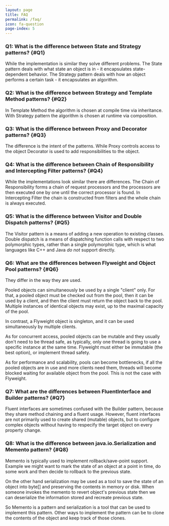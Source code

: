 ```yaml
---
layout: page
title: FAQ
permalink: /faq/
icon: fa-question
page-index: 5
---
```


### Q1: What is the difference between State and Strategy patterns? {#Q1}

While the implementation is similar they solve different problems. The State
pattern deals with what state an object is in - it encapsulates state-dependent
behavior.
The Strategy pattern deals with how an object performs a certain task - it
encapsulates an algorithm.

### Q2: What is the difference between Strategy and Template Method patterns? {#Q2}

In Template Method the algorithm is chosen at compile time via inheritance.
With Strategy pattern the algorithm is chosen at runtime via composition.

### Q3: What is the difference between Proxy and Decorator patterns? {#Q3}

The difference is the intent of the patterns. While Proxy controls access to
the object Decorator is used to add responsibilities to the object.

### Q4: What is the difference between Chain of Responsibility and Intercepting Filter patterns? {#Q4}

While the implementations look similar there are differences. The Chain of
Responsibility forms a chain of request processors and the processors are then
executed one by one until the correct processor is found. In Intercepting
Filter the chain is constructed from filters and the whole chain is always
executed.

### Q5: What is the difference between Visitor and Double Dispatch patterns? {#Q5}

The Visitor pattern is a means of adding a new operation to existing classes.
Double dispatch is a means of dispatching function calls with respect to two
polymorphic types, rather than a single polymorphic type, which is what
languages like C++ and Java _do not_ support directly.

### Q6: What are the differences between Flyweight and Object Pool patterns? {#Q6}

They differ in the way they are used.

Pooled objects can simultaneously be used by a single "client" only. For that,
a pooled object must be checked out from the pool, then it can be used by a
client, and then the client must return the object back to the pool. Multiple
instances of identical objects may exist, up to the maximal capacity of the
pool.

In contrast, a Flyweight object is singleton, and it can be used simultaneously
by multiple clients.

As for concurrent access, pooled objects can be mutable and they usually don't
need to be thread safe, as typically, only one thread is going to use a
specific instance at the same time. Flyweight must either be immutable (the
best option), or implement thread safety.

As for performance and scalability, pools can become bottlenecks, if all the
pooled objects are in use and more clients need them, threads will become
blocked waiting for available object from the pool. This is not the case with
Flyweight.

### Q7: What are the differences between FluentInterface and Builder patterns? {#Q7}

Fluent interfaces are sometimes confused with the Builder pattern, because they share method chaining and a fluent usage. However, fluent interfaces are not primarily used to create shared (mutable) objects, but to configure complex objects without having to respecify the target object on every property change. 

### Q8: What is the difference between java.io.Serialization and Memento pattern? {#Q8}

Memento is typically used to implement rollback/save-point support. Example we might want to mark the state of an object at a point in time, do some work and then decide to rollback to the previous state. 

On the other hand serialization may be used as a tool to save the state of an object into byte[] and preserving the contents in memory or disk. When someone invokes the memento to revert object's previous state then we can deserialize the information stored and recreate previous state. 

So Memento is a pattern and serialization is a tool that can be used to implement this pattern. Other ways to implement the pattern can be to clone the contents of the object and keep track of those clones.
